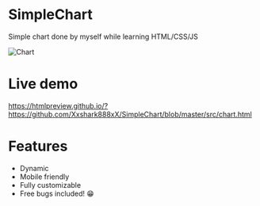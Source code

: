 # SimpleChart
Simple chart done by myself while learning HTML/CSS/JS

![Chart](https://i.imgur.com/FyU3lUH.png)

# Live demo
https://htmlpreview.github.io/?https://github.com/Xxshark888xX/SimpleChart/blob/master/src/chart.html

# Features
* Dynamic
* Mobile friendly
* Fully customizable
* Free bugs included! 😁
